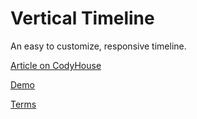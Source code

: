 Vertical Timeline
=========

An easy to customize, responsive timeline.

[Article on CodyHouse](http://codyhouse.co/gem/vertical-timeline/)

[Demo](http://codyhouse.co/demo/vertical-timeline/index.html)
 
[Terms](http://codyhouse.co/terms/)
